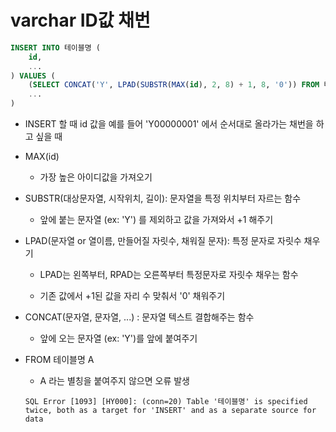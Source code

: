 # varchar ID값 채번



```sql
INSERT INTO 테이블명 (
    id,
    ...
) VALUES (
    (SELECT CONCAT('Y', LPAD(SUBSTR(MAX(id), 2, 8) + 1, 8, '0')) FROM 테이블명 A),
    ...
)
```

- INSERT 할 때 id 값을 예를 들어 'Y00000001' 에서 순서대로 올라가는 채번을 하고 싶을 때

- MAX(id)

    - 가장 높은 아이디값을 가져오기

- SUBSTR(대상문자열, 시작위치, 길이): 문자열을 특정 위치부터 자르는 함수

    - 앞에 붙는 문자열 (ex: 'Y') 를 제외하고 값을 가져와서 +1 해주기

- LPAD(문자열 or 열이름, 만들어질 자릿수, 채워질 문자): 특정 문자로 자릿수 채우기

    - LPAD는 왼쪽부터, RPAD는 오른쪽부터 특정문자로 자릿수 채우는 함수

    - 기존 값에서 +1된 값을 자리 수 맞춰서 '0' 채워주기

- CONCAT(문자열, 문자열, ...) : 문자열 텍스트 결합해주는 함수

    - 앞에 오는 문자열 (ex: 'Y')를 앞에 붙여주기

- FROM 테이블명 A

    - A 라는 별칭을 붙여주지 않으면 오류 발생

    ```
    SQL Error [1093] [HY000]: (conn=20) Table '테이블명' is specified twice, both as a target for 'INSERT' and as a separate source for data
    ```

